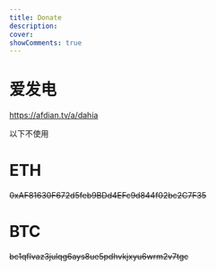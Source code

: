 ```yaml
---
title: Donate
description: 
cover: 
showComments: true
---
```

# 爱发电
https://afdian.tv/a/dahia


以下不使用
# ETH 
~~0xAF81630F672d5feb9BDd4EFc9d844f02bc2C7F35~~

# BTC
~~bc1qflvaz3julqg6ays8ue5pdhvkjxyu6wrm2v7tgc~~
<script src="https://giscus.app/client.js"
        data-repo="dahisea/Blog_Archive_U_Comment"
        data-repo-id="R_kgDOPLxRAg"
        data-category="Announcements"
        data-category-id="DIC_kwDOPLxRAs4Cs5B9"
        data-mapping="pathname"
        data-strict="0"
        data-reactions-enabled="1"
        data-emit-metadata="0"
        data-input-position="top"
        data-theme="light_protanopia"
        data-lang="zh-TW"
        data-loading="lazy"
        crossorigin="anonymous"
        defer>
</script>